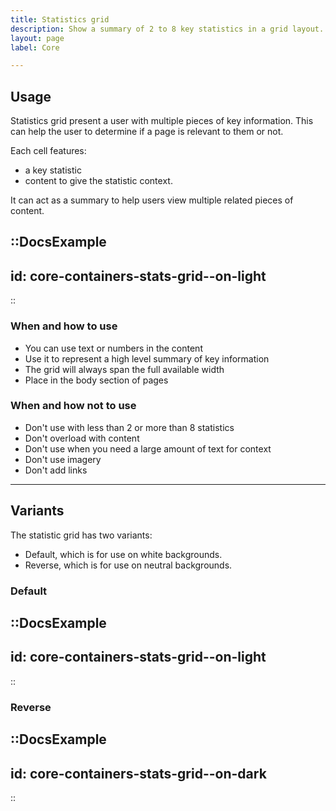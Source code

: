 ```yaml
---
title: Statistics grid
description: Show a summary of 2 to 8 key statistics in a grid layout.
layout: page
label: Core

---
```


## Usage

Statistics grid present a user with multiple pieces of key information. This can help the user to determine if a page is relevant to them or not.

Each cell features:

- a key statistic
- content to give the statistic context.

It can act as a summary to help users view multiple related pieces of content.

::DocsExample
---
id: core-containers-stats-grid--on-light
---
::

### When and how to use

- You can use text or numbers in the content
- Use it to represent a high level summary of key information
- The grid will always span the full available width
- Place in the body section of pages

### When and how not to use

- Don't use with less than 2 or more than 8 statistics
- Don't overload with content
- Don't use when you need a large amount of text for context
- Don't use imagery
- Don't add links

---

## Variants

The statistic grid has two variants:

- Default, which is for use on white backgrounds.
- Reverse, which is for use on neutral backgrounds.

### Default

::DocsExample
---
id: core-containers-stats-grid--on-light
---
::

### Reverse

::DocsExample
---
id: core-containers-stats-grid--on-dark
---
::

